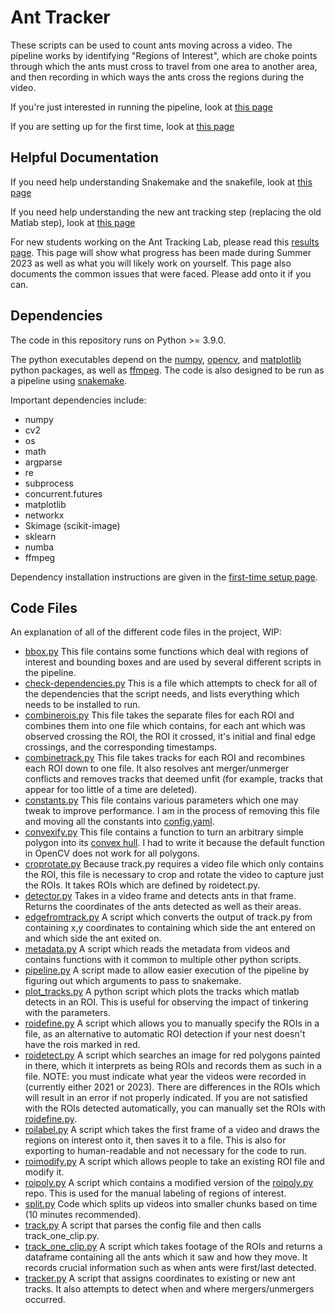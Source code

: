 # Ant Tracker
These scripts can be used to count ants moving across a video. The pipeline works by identifying "Regions of Interest", which are choke points through which the ants must cross to travel from one area to another area, and then recording in which ways the ants cross the regions during the video.

If you're just interested in running the pipeline, look at [this page](https://github.com/beelabhmc/ant_tracker/wiki/For-People-Looking-to-Run-the-Pipeline)

If you are setting up for the first time, look at [this page](https://docs.google.com/document/d/1vBJpCwjm6bfbJYo0IxgfqCFsbu47Me12t4APdEw7pwY/edit?usp=sharing)

## Helpful Documentation
If you need help understanding Snakemake and the snakefile, look at [this page](https://docs.google.com/document/d/18K1qKKSpdPqdQ-ddlEnm8RjRbvceNAT6yDO5jZh_WUE/edit?usp=sharing)

If you need help understanding the new ant tracking step (replacing the old Matlab step), look at [this page](https://docs.google.com/document/d/1htbx2V9Csv76w_K1VIHraufgfp67IIGRi2dBFt5XDXk/edit?usp=sharing)

For new students working on the Ant Tracking Lab, please read this [results page](https://docs.google.com/document/d/1rZHOHLOKqhvtuS834OMr8Y4np2HkSCZdD45LdZn-9Nk/edit). This page will show what progress has been made during Summer 2023 as well as what you will likely work on yourself. This page also documents the common issues that were faced. Please add onto it if you can. 


## Dependencies
The code in this repository runs on Python >= 3.9.0.

The python executables depend on the [numpy](https://www.numpy.org/),
[opencv](https://opencv.org/), and [matplotlib](https://matplotlib.org/)
python packages, as well as [ffmpeg](https://ffmpeg.org/). The code is also
designed to be run as a pipeline using
[snakemake](https://snakemake.readthedocs.io/en/stable/).

Important dependencies include: 
- numpy
- cv2
- os
- math
- argparse
- re
- subprocess
- concurrent.futures
- matplotlib
- networkx
- Skimage (scikit-image)
- sklearn
- numba
- ffmpeg


Dependency installation instructions are given in the [first-time setup page](https://github.com/beelabhmc/ant_tracker/wiki/For-People-Looking-to-Run-the-Pipeline). 

## Code Files

An explanation of all of the different code files in the project, WIP:

 - [bbox.py](scripts/bbox.py) This file contains some functions which deal with
   regions of interest and bounding boxes and are used by several different
   scripts in the pipeline.
 - [check-dependencies.py](scripts/checkdependencies.py) This is a file which
   attempts to check for all of the dependencies that the script needs, and
   lists everything which needs to be installed to run.
 - [combinerois.py](scripts/combinerois.py) This file takes the separate files
   for each ROI and combines them into one file which contains, for each ant
   which was observed crossing the ROI, the ROI it crossed, it's initial and
   final edge crossings, and the corresponding timestamps.
 - [combinetrack.py](scripts/combinetrack.py) This file takes tracks for
   each ROI and recombines each ROI down to one file. It also resolves ant 
   merger/unmerger conflicts and removes tracks that deemed unfit (for example,
   tracks that appear for too little of a time are deleted).
 - [constants.py](scripts/constants.py) This file contains various parameters
   which one may tweak to improve performance. I am in the process of removing
   this file and moving all the constants into [config.yaml](config.yaml).
 - [convexify.py](scripts/convexify.py) This file contains a function to turn an
   arbitrary simple polygon into its
   [convex hull](https://en.wikipedia.org/wiki/Convex_hull). I had to write it
   because the default function in OpenCV does not work for all polygons.
 - [croprotate.py](scripts/croprotate.py) Because track.py requires a video
   file which only contains the ROI, this file is necessary to crop and rotate
   the video to capture just the ROIs. It takes ROIs which are defined by
   roidetect.py.
 - [detector.py](scripts/detector.py) Takes in a video frame and detects ants
   in that frame. Returns the coordinates of the ants detected as well as their
   areas. 
 - [edgefromtrack.py](scripts/edgefromtrack.py) A script which converts the
   output of track.py from containing x,y coordinates to containing which side
   the ant entered on and which side the ant exited on.
 - [metadata.py](scripts/vid_meta_data.py) A script which reads the
   metadata from videos and contains functions with it common to multiple other
   python scripts.
 - [pipeline.py](pipeline.py) A script made to allow easier execution of the
   pipeline by figuring out which arguments to pass to snakemake.
 - [plot_tracks.py](scripts/plot_tracks.py) A python script which plots the
   tracks which matlab detects in an ROI. This is useful for observing the
   impact of tinkering with the parameters.
 - [roidefine.py](scripts/roidefine.py) A script which allows you to manually
   specify the ROIs in a file, as an alternative to automatic ROI detection
   if your nest doesn't have the rois marked in red.
 - [roidetect.py](scripts/roidetect.py) A script which searches an image for
   red polygons painted in there, which it interprets as being ROIs and records
   them as such in a file. NOTE: you must indicate what year the videos were recorded
   in (currently either 2021 or 2023). There are differences in the ROIs which will
   result in an error if not properly indicated. If you are not satisfied with the 
   ROIs detected automatically, you can manually set the ROIs with 
   [roidefine.py](https://github.com/beelabhmc/ant_tracker/blob/master/scripts/roidefine.py).
 - [roilabel.py](scripts/roilabel.py) A script which takes the first frame of a
   video and draws the regions on interest onto it, then saves it to a file.
   This is also for exporting to human-readable and not necessary for the code
   to run.
 - [roimodify.py](scripts/roimodify.py) A script which allows people to take an
   existing ROI file and modify it.
 - [roipoly.py](scripts/roipoly.py) A script which contains a modified version
   of the [roipoly.py](https://github.com/jdoepfert/roipoly.py) repo.
   This is used for the manual labeling of regions of interest.
 - [split.py](scripts/split.py) Code which splits up videos into smaller chunks
   based on time (10 minutes recommended).
 - [track.py](scripts/track.py) A script that parses the config file and then
   calls track_one_clip.py.
 - [track_one_clip.py](scripts/track_one_clip.py) A script
   which takes footage of the ROIs and returns a dataframe containing all
   the ants which it saw and how they move. It records crucial information
   such as when ants were first/last detected.
 - [tracker.py](scripts/tracker.py) A script that assigns coordinates to 
   existing or new ant tracks. It also attempts to detect when and where
   mergers/unmergers occurred.